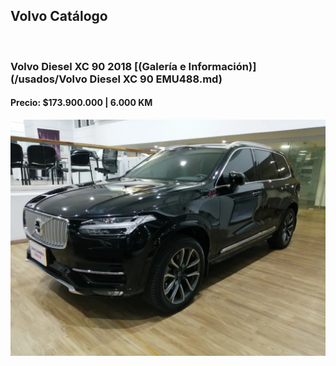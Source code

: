 ## Volvo Catálogo

<p>&nbsp;</p>

### Volvo Diesel XC 90 2018 [(Galería e Información)](/usados/Volvo Diesel XC 90 EMU488.md)
#### Precio: $173.900.000 | 6.000 KM

<img src="/usados/images/Volvo Diesel XC 90 EMU488.jpg?raw=true"/>
<p>&nbsp;</p>
